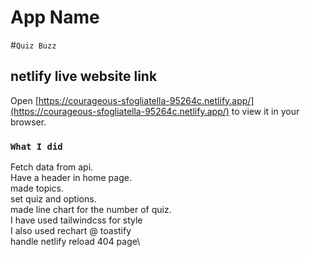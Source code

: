 # App Name

#`Quiz Buzz`

## netlify live website link

Open [https://courageous-sfogliatella-95264c.netlify.app/](https://courageous-sfogliatella-95264c.netlify.app/) to view it in your browser.

### `What I did`

Fetch data from api.\
Have a header in home page.\
made topics.\
set quiz and options.\
made line chart for the number of quiz.\
I have used tailwindcss for style\
I also used rechart @ toastify\
handle netlify reload 404 page\
